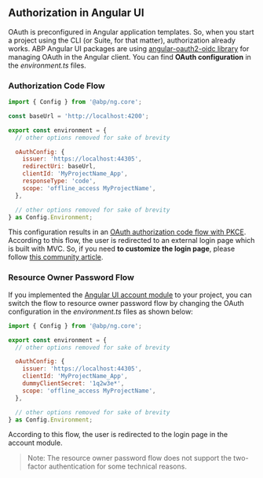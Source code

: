 ## Authorization in Angular UI

OAuth is preconfigured in Angular application templates. So, when you start a project using the CLI (or Suite, for that matter), authorization already works. ABP Angular UI packages are using [angular-oauth2-oidc library](https://github.com/manfredsteyer/angular-oauth2-oidc#logging-in) for managing OAuth in the Angular client. 
You can find **OAuth configuration** in the _environment.ts_ files.

### Authorization Code Flow 

```js
import { Config } from '@abp/ng.core';

const baseUrl = 'http://localhost:4200';

export const environment = {
  // other options removed for sake of brevity

  oAuthConfig: {
    issuer: 'https://localhost:44305',
    redirectUri: baseUrl,
    clientId: 'MyProjectName_App',
    responseType: 'code',
    scope: 'offline_access MyProjectName',
  },

  // other options removed for sake of brevity
} as Config.Environment;

```

This configuration results in an [OAuth authorization code flow with PKCE](https://tools.ietf.org/html/rfc7636).
According to this flow, the user is redirected to an external login page which is built with MVC. So, if you need **to customize the login page**, please follow [this community article](https://community.abp.io/articles/how-to-customize-the-login-page-for-mvc-razor-page-applications-9a40f3cd).


### Resource Owner Password Flow

If you implemented the [Angular UI account module](./Account-Module) to your project, you can switch the flow to resource owner password flow by changing the OAuth configuration in the _environment.ts_ files as shown below:

```js
import { Config } from '@abp/ng.core';

export const environment = {
  // other options removed for sake of brevity

  oAuthConfig: {
    issuer: 'https://localhost:44305',
    clientId: 'MyProjectName_App',
    dummyClientSecret: '1q2w3e*',
    scope: 'offline_access MyProjectName',
  },

  // other options removed for sake of brevity
} as Config.Environment;
```

According to this flow, the user is redirected to the login page in the account module.

> Note: The resource owner password flow does not support the two-factor authentication for some technical reasons.